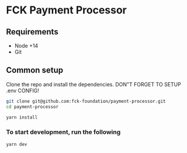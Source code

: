 # FCK Payment Processor

## Requirements

* Node +14
* Git

## Common setup

Clone the repo and install the dependencies. DON"T FORGET TO SETUP .env CONFIG!

```bash
git clone git@github.com:fck-foundation/payment-processor.git
cd payment-processor
```

```bash
yarn install
```

### To start development, run the following
```bash
yarn dev
```
